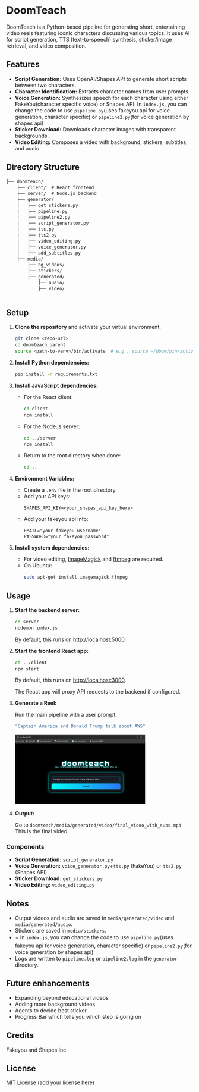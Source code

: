 # DoomTeach

DoomTeach is a Python-based pipeline for generating short, entertaining video reels featuring iconic characters discussing various topics. It uses AI for script generation, TTS (text-to-speech) synthesis, sticker/image retrieval, and video composition.

## Features

- **Script Generation:** Uses OpenAI/Shapes API to generate short scripts between two characters.
- **Character Identification:** Extracts character names from user prompts.
- **Voice Generation:** Synthesizes speech for each character using either FakeYou(character specific voice) or Shapes API. In `index.js`, you can change the code to use `pipeline.py`(uses fakeyou api for voice generation, character specific) or `pipeline2.py`(for voice generation by shapes api)
- **Sticker Download:** Downloads character images with transparent backgrounds.
- **Video Editing:** Composes a video with background, stickers, subtitles, and audio.

## Directory Structure

```
├── doomteach/
    ├── client/  # React frontend
    ├── server/  # Node.js backend
    ├── generator/
    │   ├── get_stickers.py
    │   ├── pipeline.py
    │   ├── pipeline2.py
    │   ├── script_generator.py
    │   ├── tts.py
    │   ├── tts2.py
    │   ├── video_editing.py
    │   ├── voice_generator.py
    │   ├── add_subtitles.py  
    ├── media/
        ├── bg_videos/
        ├── stickers/
        ├── generated/
            ├── audio/
            ├── video/
       

```

## Setup

1. **Clone the repository** and activate your virtual environment:
    ```bash
    git clone <repo-url>
    cd doomteach_parent
    source <path-to-venv>/bin/activate  # e.g., source ~/doom/bin/activate
    ```

2. **Install Python dependencies:**
    ```bash
    pip install -r requirements.txt
    ```

3. **Install JavaScript dependencies:**
    - For the React client:
      ```bash
      cd client
      npm install
      ```
    - For the Node.js server:
      ```bash
      cd ../server
      npm install
      ```
    - Return to the root directory when done:
      ```bash
      cd ..
      ```

4. **Environment Variables:**
    - Create a `.env` file in the root directory.
    - Add your API keys:
      ```
      SHAPES_API_KEY=<your_shapes_api_key_here>
      ```
    - Add your fakeyou api info:
      ```
      EMAIL="your fakeyou username"
      PASSWORD="your fakeyou password"
      ```

5. **Install system dependencies:**
    - For video editing, [ImageMagick](https://imagemagick.org/) and [ffmpeg](https://ffmpeg.org/) are required.
    - On Ubuntu:
      ```bash
      sudo apt-get install imagemagick ffmpeg
      ```

## Usage


1. **Start the backend server:**
    ```bash
    cd server
    nodemon index.js
    ```
   By default, this runs on [http://localhost:5000](http://localhost:5000).

2. **Start the frontend React app:**
    ```bash
    cd ../client
    npm start
    ```
   By default, this runs on [http://localhost:3000](http://localhost:3000).

   The React app will proxy API requests to the backend if configured.

3. **Generate a Reel:**

    Run the main pipeline with a user prompt:

    ```bash
    "Captain America and Donald Trump talk about AWS"
    ```
    <img src="./images_for_readme/prompt.png" alt="App Preview" width="350" />

3. **Output:**

    Go to `doomteach/media/generated/video/final_video_with_subs.mp4`  
    This is the final video.


### Components

- **Script Generation:** `script_generator.py`
- **Voice Generation:** `voice_generator.py`+`tts.py` (FakeYou) or `tts2.py` (Shapes API)
- **Sticker Download:** `get_stickers.py`
- **Video Editing:** `video_editing.py`

## Notes

- Output videos and audio are saved in `media/generated/video` and `media/generated/audio`.
- Stickers are saved in `media/stickers`.
- ⭐ In `index.js`, you can change the code to use `pipeline.py`(uses fakeyou api for voice generation, character specific) or `pipeline2.py`(for voice generation by shapes api)
- Logs are written to `pipeline.log` or `pipeline2.log` in the `generator` directory.


## Future enhancements

- Expanding beyond educational videos
- Adding more background videos
- Agents to decide best sticker
- Progress Bar which tells you which step is going on


## Credits

Fakeyou and Shapes Inc.

## License

MIT License (add your license here)
